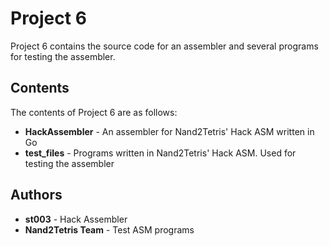 # Project 6

Project 6 contains the source code for an assembler and several programs for testing the assembler.

## Contents

The contents of Project 6 are as follows:

* **HackAssembler** - An assembler for Nand2Tetris' Hack ASM written in Go
* **test_files** - Programs written in Nand2Tetris' Hack ASM. Used for testing the assembler

## Authors

* **st003** - Hack Assembler
* **Nand2Tetris Team** - Test ASM programs
